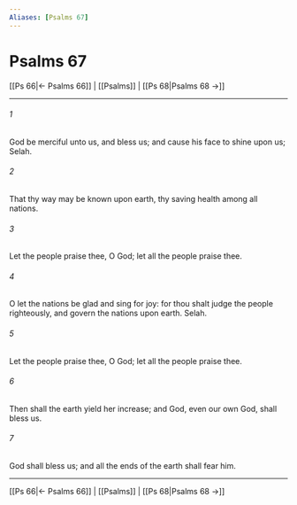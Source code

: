 ```yaml
---
Aliases: [Psalms 67]
---
```

# Psalms 67

[[Ps 66|← Psalms 66]] | [[Psalms]] | [[Ps 68|Psalms 68 →]]
***



###### 1 
God be merciful unto us, and bless us; and cause his face to shine upon us; Selah. 

###### 2 
That thy way may be known upon earth, thy saving health among all nations. 

###### 3 
Let the people praise thee, O God; let all the people praise thee. 

###### 4 
O let the nations be glad and sing for joy: for thou shalt judge the people righteously, and govern the nations upon earth. Selah. 

###### 5 
Let the people praise thee, O God; let all the people praise thee. 

###### 6 
Then shall the earth yield her increase; and God, even our own God, shall bless us. 

###### 7 
God shall bless us; and all the ends of the earth shall fear him.

***
[[Ps 66|← Psalms 66]] | [[Psalms]] | [[Ps 68|Psalms 68 →]]
